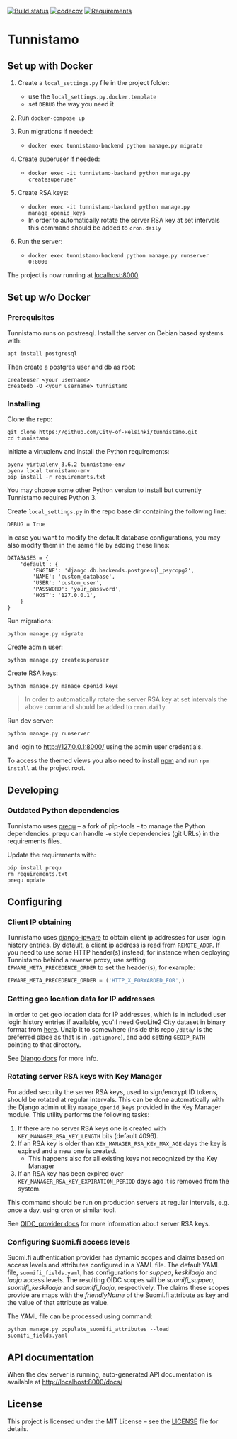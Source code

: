 [![Build status](https://travis-ci.org/City-of-Helsinki/tunnistamo.svg?branch=master)](https://travis-ci.org/City-of-Helsinki/tunnistamo)
[![codecov](https://codecov.io/gh/City-of-Helsinki/tunnistamo/branch/master/graph/badge.svg)](https://codecov.io/gh/City-of-Helsinki/tunnistamo)
[![Requirements](https://requires.io/github/City-of-Helsinki/tunnistamo/requirements.svg?branch=master)](https://requires.io/github/City-of-Helsinki/tunnistamo/requirements/?branch=master)

# Tunnistamo

## Set up with Docker

1. Create a `local_settings.py` file in the project folder:
   * use the `local_settings.py.docker.template`
   * set `DEBUG` the way you need it

2. Run `docker-compose up`

3. Run migrations if needed:
   * `docker exec tunnistamo-backend python manage.py migrate`

4. Create superuser if needed:
   * `docker exec -it tunnistamo-backend python manage.py createsuperuser`
   
5. Create RSA keys:
   * `docker exec -it tunnistamo-backend python manage.py manage_openid_keys`
   * In order to automatically rotate the server RSA key at set intervals this command should be added to `cron.daily`

6. Run the server:
   * `docker exec tunnistamo-backend python manage.py runserver 0:8000`
   
The project is now running at [localhost:8000](http://localhost:8000)

## Set up w/o Docker

### Prerequisites

Tunnistamo runs on postresql. Install the server on Debian based systems with:
```
apt install postgresql
```

Then create a postgres user and db as root:
```
createuser <your username>
createdb -O <your username> tunnistamo
```


### Installing
Clone the repo:
```
git clone https://github.com/City-of-Helsinki/tunnistamo.git
cd tunnistamo
```

Initiate a virtualenv and install the Python requirements:
```
pyenv virtualenv 3.6.2 tunnistamo-env
pyenv local tunnistamo-env
pip install -r requirements.txt
```

You may choose some other Python version to install but currently Tunnistamo
requires Python 3.

Create `local_settings.py` in the repo base dir containing the following line:
```
DEBUG = True
```

In case you want to modify the default database configurations, you may also
modify them in the same file by adding these lines:
```
DATABASES = {
    'default': {
        'ENGINE': 'django.db.backends.postgresql_psycopg2',
        'NAME': 'custom_database',
        'USER': 'custom_user',
        'PASSWORD': 'your_password',
        'HOST': '127.0.0.1',
    }
}
```

Run migrations:
```
python manage.py migrate
```

Create admin user:
```
python manage.py createsuperuser
```

Create RSA keys:
```
python manage.py manage_openid_keys
```
> In order to automatically rotate the server RSA key at set intervals the above command should be added to `cron.daily`.

Run dev server:
```
python manage.py runserver
```
and login to http://127.0.0.1:8000/ using the admin user credentials.

To access the themed views you also need to install
[npm](https://docs.npmjs.com/getting-started/installing-node) and run
`npm install` at the project root.

## Developing

### Outdated Python dependencies
Tunnistamo uses [prequ](https://github.com/suutari/prequ) – a fork of pip-tools –
to manage the Python dependencies.
prequ can handle `-e` style dependencies (git URLs) in the requirements files.

Update the requirements with:
```
pip install prequ
rm requirements.txt
prequ update
```

## Configuring

### Client IP obtaining

Tunnistamo uses [django-ipware](https://github.com/un33k/django-ipware) to obtain
client ip addresses for user login history entries. By default, a client ip address
is read from `REMOTE_ADDR`. If you need to use some HTTP header(s) instead,
for instance when deploying Tunnistamo behind a reverse proxy, use setting
`IPWARE_META_PRECEDENCE_ORDER` to set the header(s), for example:
```python
IPWARE_META_PRECEDENCE_ORDER = ('HTTP_X_FORWARDED_FOR',)
```

### Getting geo location data for IP addresses

In order to get geo location data for IP addresses, which is in included user login 
history entries if available, you'll need GeoLite2 City dataset in binary format
from [here](http://geolite.maxmind.com/download/geoip/database/GeoLite2-City-CSV.zip).
Unzip it to somewhere (inside this repo `/data/` is the preferred place as that
is in `.gitignore`), and add setting `GEOIP_PATH` pointing to that directory.

See [Django docs](https://docs.djangoproject.com/en/1.11/ref/contrib/gis/geoip2/)
for more info.

### Rotating server RSA keys with Key Manager

For added security the server RSA keys, used to sign/encrypt ID tokens, should be rotated at regular intervals. This can be done automatically with the Django admin utility `manage_openid_keys` provided in the Key Manager module. This utility performs the following tasks:

1. If there are no server RSA keys one is created with `KEY_MANAGER_RSA_KEY_LENGTH` bits (default 4096).
2. If an RSA key is older than `KEY_MANAGER_RSA_KEY_MAX_AGE` days the key is expired and a new one is created.
   * This happens also for all existing keys not recognized by the Key Manager
3. If an RSA key has been expired over `KEY_MANAGER_RSA_KEY_EXPIRATION_PERIOD` days ago it is removed from the system.

This command should be run on production servers at regular intervals, e.g. once a day, using `cron` or similar tool.

See [OIDC_provider docs](https://django-oidc-provider.readthedocs.io/en/latest/sections/serverkeys.html) for more information about server RSA keys.


### Configuring Suomi.fi access levels

Suomi.fi authentication provider has dynamic scopes and claims based on access levels and attributes configured in a YAML file. The default YAML file, `suomifi_fields.yaml`, has configurations for _suppea_, _keskilaaja_ and _laaja_ access levels. The resulting OIDC scopes will be _suomifi_suppea_, _suomifi_keskilaaja_ and _suomifi_laaja_, respectively. The claims these scopes provide are maps with the _friendlyName_ of the Suomi.fi attribute as key and the value of that attribute as value.

The YAML file can be processed using command:
```
python manage.py populate_suomifi_attributes --load suomifi_fields.yaml
```

## API documentation

When the dev server is running, auto-generated API documentation is available at [http://localhost:8000/docs/](http://localhost:8000/docs/)

 ## License
This project is licensed under the MIT License – see the [LICENSE](LICENSE) file for details.
